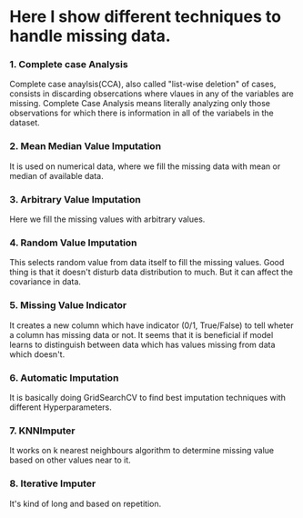 # Here I show different techniques to handle missing data.

### 1. Complete case Analysis
Complete case anaylsis(CCA), also called "list-wise deletion" of cases, consists in discarding obsercations where vlaues in any of the variables are missing.
Complete Case Analysis means literally analyzing only those observations for which there is information in all of the variabels in the dataset.

### 2. Mean Median Value Imputation
It is used on numerical data, where we fill the missing data with mean or median of available data.

### 3. Arbitrary Value Imputation
Here we fill the missing values with arbitrary values.

### 4. Random Value Imputation
This selects random value from data itself to fill the missing values. Good thing is that it doesn't disturb data distribution to much. But it can affect the covariance in data.

### 5. Missing Value Indicator
It creates a new column which have indicator (0/1, True/False) to tell wheter a column has missing data or not. It seems that it is beneficial if model learns to distinguish between data which has values missing from data which doesn't.

### 6. Automatic Imputation
It is basically doing GridSearchCV to find best imputation techniques with different Hyperparameters.

### 7. KNNImputer
It works on k nearest neighbours algorithm to determine missing value based on other values near to it.

### 8. Iterative Imputer
It's kind of long and based on repetition.
